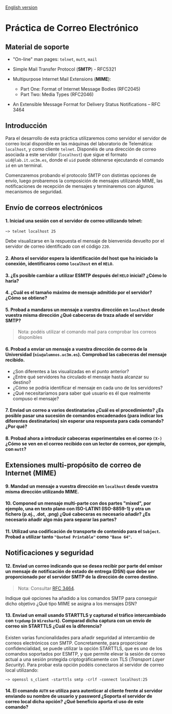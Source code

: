 [English version](readme_en.md)

# Práctica de Correo Electrónico

## Material de soporte

* "On-line" man pages: `telnet`,  `mutt`, `mail`

* Simple Mail Transfer Protocol (**SMTP**) - RFC5321

* Multipurpose Internet Mail Extensions (**MIME**):  
  * Part One: Format of Internet Message Bodies (RFC2045)
  * Part Two: Media Types (RFC2046)

* An Extensible Message Format for Delivery Status Notifications – RFC 3464

## Introducción 

Para el desarrollo de esta práctica utilizaremos como servidor el servidor de correo local disponible en las máquinas del laboratorio de Telemática: `localhost`, y como cliente `telnet`. Disponéis de una dirección de correo asociada a este servidor (`localhost`) que sigue el formato `uid@lab.it.uc3m.es`, donde el `uid` puede obtenerse ejecutando el comando `id` en un terminal.

Comenzaremos probando el protocolo SMTP con distintas opciones de envío, luego probaremos la composición de mensajes utilizando MIME, las notificaciones de recepción de mensajes y terminaremos con algunos mecanismos de seguridad. 

## Envío de correos electrónicos

#### 1.	Iniciad una sesión con el servidor de correo utilizando telnet:
```
~> telnet localhost 25
```

Debe visualizarse en la respuesta el mensaje de bienvenida devuelto por el servidor de correo identificado con el código `220`.

#### 2.	Ahora el servidor espera la identificación del host que ha iniciado la conexión, identificaros como `localhost` en el `HELO`.

#### 3.	¿Es posible cambiar a utilizar ESMTP después del `HELO` inicial? ¿Cómo lo haría?

#### 4.	¿Cuál es el tamaño máximo de mensaje admitido por el servidor? ¿Cómo se obtiene?

#### 5.	Probad a mandaros un mensaje a vuestra dirección en `localhost` desde vuestra misma dirección  ¿Qué  cabeceras de traza añade el servidor SMTP?

> Nota: podéis utilizar el comando mail para comprobar los correos disponibles

#### 6.	Probad a enviar un mensaje a vuestra dirección de correo de la Universidad (`niu@alumnos.uc3m.es`).  Comprobad las cabeceras del mensaje recibido.
*  ¿Son diferentes a las visualizadas en el punto anterior?
*  ¿Entre qué servidores ha circulado el mensaje hasta alcanzar su destino?
*  ¿Cómo se podría identificar el mensaje en cada uno de los servidores? 
*  ¿Qué necesitaríamos para saber qué usuario es él que realmente compuso el mensaje?
  
#### 7.	Enviad un correo a varios destinatarios ¿Cuál es el procedimiento? ¿Es posible pasar una sucesión de comandos encadenados (para indicar los diferentes destinatarios) sin esperar una respuesta para cada comando? ¿Por qué? 

#### 8.	Probad ahora a introducir cabeceras experimentales en el correo `(X-)` ¿Cómo se ven en el correo recibido con un lector de correos, por ejemplo, con `mutt`?

## Extensiones multi-propósito de correo de Internet (MIME)

#### 9.	Mandad un mensaje a vuestra dirección en `localhost` desde vuestra misma dirección utilizando MIME.

#### 10.	Componed un mensaje multi-parte con dos partes "mixed", por ejemplo, una en texto plano con ISO-LATIN1 (ISO-8859-1) y otra un fichero (p.ej., .dot, .png)  ¿Qué cabeceras es necesario añadir? ¿Es necesario añadir algo más para separar las partes?

#### 11.	Utilizad una codificación de transporte de contenido para el `Subject`. Probad a utilizar tanto `"Quoted Printable"` como `"Base 64"`.

## Notificaciones y seguridad

#### 12.	Enviad un correo indicando que se desea recibir por parte del emisor un mensaje de notificación de estado de entrega (DSN) que debe ser proporcionado por el servidor SMTP de la dirección de correo destino.

> Nota: Consultar [RFC 3464](https://datatracker.ietf.org/doc/html/rfc3464).

Indique qué opciones ha añadido a los comandos SMTP para conseguir dicho objetivo ¿Qué tipo MIME se asigna a los mensajes DSN?

####  13.	Enviad un email usando STARTTLS y capturad el tráfico intercambiado con  `tcpdump` (o `Wireshark`). Comparad dicha captura con un envío de correo sin STARTTLS ¿Cuál es la diferencia? 

Existen varias funcionalidades para añadir seguridad al intercambio de correos electrónicos con SMTP. Concretamente, para proporcionar confidencialidad, se puede utilizar la opción STARTTLS, que es uno de los comandos soportados por ESMTP, y que permite elevar la sesión de correo actual a una sesión protegida criptográficamente con TLS (*Transport Layer Security*).
Para probar esta opción podéis conectaros al servidor de correo local utilizando:
```
~> openssl s_client -starttls smtp -crlf -connect localhost:25
```

#### 14.	El comando `AUTH` se utiliza para autenticar al cliente frente al servidor enviando su nombre de usuario y password ¿Soporta el servidor de correo local dicha opción? ¿Qué beneficio aporta el uso de este comando?
